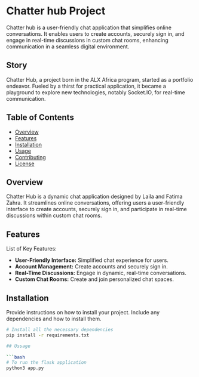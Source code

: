 # Chatter hub Project

Chatter hub is a user-friendly chat application that simplifies online conversations. It enables users to create accounts, securely sign in, and engage in real-time discussions in custom chat rooms, enhancing communication in a seamless digital environment.

## Story

Chatter Hub, a project born in the ALX Africa program, started as a portfolio endeavor. Fueled by a thirst for practical application, it became a playground to explore new technologies, notably Socket.IO, for real-time communication.

## Table of Contents
- [Overview](#overview)
- [Features](#features)
- [Installation](#installation)
- [Usage](#usage)
- [Contributing](#contributing)
- [License](#license)

## Overview

Chatter Hub is a dynamic chat application designed by Laila and Fatima Zahra. It streamlines online conversations, offering users a user-friendly interface to create accounts, securely sign in, and participate in real-time discussions within custom chat rooms.

## Features

List of Key Features:
- **User-Friendly Interface:** Simplified chat experience for users.
- **Account Management:** Create accounts and securely sign in.
- **Real-Time Discussions:** Engage in dynamic, real-time conversations.
- **Custom Chat Rooms:** Create and join personalized chat spaces.

## Installation

Provide instructions on how to install your project. Include any dependencies and how to install them.

```bash
# Install all the necessary dependencies
pip install -r requirements.txt

## Ussage
 
```bash
# To run the flask application 
python3 app.py  



